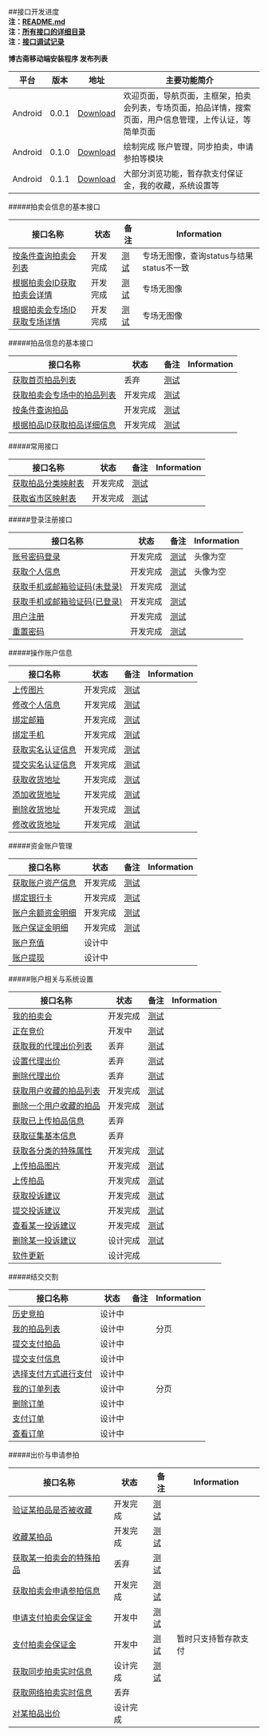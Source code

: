 ##接口开发进度  
**注：[README.md](README.md)**  
**注：[所有接口的详细目录](接口目录.md)**   
**注：[接口调试记录](接口调试记录.md)**  

**博古斋移动端安装程序 发布列表**

| 平台 | 版本 | 地址 | 主要功能简介 |
|------|------|------|--------------|
| Android |0.0.1|[Download](http://pan.baidu.com/s/1mgL1ra4)|欢迎页面，导航页面，主框架，拍卖会列表，专场页面，拍品详情，搜索页面，用户信息管理，上传认证，等简单页面 |
| Android |0.1.0|[Download](http://pan.baidu.com/s/1mgA9W5E)|绘制完成 账户管理，同步拍卖，申请参拍等模块 |
| Android |0.1.1|[Download](http://pan.baidu.com/s/1mg1i55m)|大部分浏览功能，暂存款支付保证金，我的收藏，系统设置等 |


#####拍卖会信息的基本接口

| 接口名称 | 状态 | 备注 | Information |
|----------|------|------|-----|
| [按条件查询拍卖会列表](首页/拍卖会信息相关接口.md) |开发完成| [测试](http://60.191.203.80/phones/pMainAction!getAuctionMainList.htm?status=预展中&type=同步)|专场无图像，查询status与结果status不一致|
| [根据拍卖会ID获取拍卖会详情](首页/拍卖会信息相关接口.md) |开发完成| [测试](http://60.191.203.80/phones/pMainAction!getAuctionMainById.htm?auctionMainId=145)|专场无图像|
| [根据拍卖会专场ID获取专场详情](首页/拍卖会信息相关接口.md) |开发完成| [测试](http://60.191.203.80/phones/pSessionAction!getAuctionSessionById.htm?auctionSessionId=172)|专场无图像 |

#####拍品信息的基本接口

| 接口名称 | 状态 | 备注 | Information |
|----------|------|------|-----|
| [获取首页拍品列表](首页/拍品信息相关接口.md) |丢弃|[测试](http://199.34.60.49/phones/pMainAction!getHomeAuctionMainList.htm?number=1)|  |
| [获取拍卖会专场中的拍品列表](首页/拍品信息相关接口.md) |开发完成| [测试](http://60.191.203.80/phones/pAuctionInfoAction!getAuctionInfoListBySessionId.htm?auctionSessionId=168)|  |
| [按条件查询拍品](首页/拍品信息相关接口.md) |开发完成| [测试](http://60.191.203.80/phones/pAuctionInfoAction!searchAuction.htm?auctionMainId=172&auctionSeesionId=175)| |
| [根据拍品ID获取拍品详细信息](首页/拍品信息相关接口.md) |开发完成| [测试](http://60.191.203.80/phones/pAuctionInfoAction!getAuctionInfoById.htm?auctionId=418586)| |

#####常用接口

| 接口名称 | 状态 | 备注 | Information |
|----------|------|------|-----|
| [获取拍品分类映射表](基本/常用列表获取.md#1) |开发完成|[测试](http://60.191.203.80/phones/pCommonAction!getAuctionTypeMap.htm)| |
| [获取省市区映射表](基本/常用列表获取.md#2) |开发完成|[测试](http://60.191.203.80/phones/pCommonAction!getAddressZoneMap.htm)| |

#####登录注册接口

| 接口名称 | 状态 | 备注 | Information |
|----------|------|------|-----|
|[账号密码登录](我/登录注册.md) |开发完成| [测试](http://60.191.203.80/phones/pClientInfoAction!login.htm?mobile=18018510339&password=123456)| 头像为空 |
|[获取个人信息](我/登录注册.md) |开发完成| [测试](http://60.191.203.80/phones/pClientInfoAction!getAccountInfo.htm?sessionid=6BF2301EAC5A5A220BBB4DB88656A4AC)| 头像为空  |
|[获取手机或邮箱验证码(未登录)](我/登录注册.md) |开发完成| [测试](http://60.191.203.80/phones/pLoginAction!getMobileCheckCode.htm?mobile=18616701071)| |
|[获取手机或邮箱验证码(已登录)](我/登录注册.md) |开发完成| [测试](http://60.191.203.80/phones/pLoginAction!getMobileCheckCode.htm?mobile=18616701071)| |
[用户注册](我/登录注册.md) |开发完成| [测试](http://60.191.203.80/phones/pLoginAction!register.htm?mobile=18018510339&password=123456&checkcode=23et)| |
| [重置密码](我/登录注册.md) |开发完成|[测试](http://60.191.203.80/phones/pLoginAction!resetPwd.htm?checkcode=3i67&password=123890)| |

#####操作账户信息

| 接口名称 | 状态 | 备注 | Information |
|----------|------|------|-----|
| [上传图片](我/个人信息操作.md) |开发完成| [测试](http://199.34.60.49/fileUploadAction!uploadImage.htm?type=当前头像)| |
| [修改个人信息](我/个人信息操作.md) |开发完成| [测试](http://60.191.203.80/phones/pClientInfoAction!setAccountInfo.htm?sessionid=6BF2301EAC5A5A220BBB4DB88656A4AC&nickname=hhhh) | |
| [绑定邮箱](我/个人信息操作.md) |开发完成| [测试](http://60.191.203.80/phones/pClientInfoAction!bindEmail.htm?sessionid=6BF2301EAC5A5A220BBB4DB88656A4AC&email=17717607229&checkCode=9087)||
| [绑定手机](我/个人信息操作.md) |开发完成| [测试](http://60.191.203.80/phones/pClientInfoAction!bindMobile.htm?sessionid=6BF2301EAC5A5A220BBB4DB88656A4AC&mobile=17717607229&checkCode=9087) ||
| [获取实名认证信息](我/实名认证.md) |开发完成|[测试](http://199.34.60.49/phones/pClientInfoAction!getAuthInfo.htm?sessionid=6BF2301EAC5A5A220BBB4DB88656A4AC)  | |
| [提交实名认证信息](我/实名认证.md) |开发完成| [测试](http://199.34.60.49/phones/pClientInfoAction!setAuthInfo.htm?sessionid=6BF2301EAC5A5A220BBB4DB88656A4AC&property=1&name=pppp&type=二代身份证&number=12212312) | |
| [获取收货地址](我/收货地址管理.md) |开发完成|[测试](http://199.34.60.49/phones/pClientInfoAction!getDeliveryAddress.htm?sessionid=6BF2301EAC5A5A220BBB4DB88656A4AC)  ||
| [添加收货地址](我/收货地址管理.md) |开发完成| [测试](http://199.34.60.49/phones/pClientInfoAction!addDeliveryAddress.htm?sessionid=6BF2301EAC5A5A220BBB4DB88656A4AC&receiver=linhui)| |
| [删除收货地址](我/收货地址管理.md) |开发完成| [测试](http://199.34.60.49/phones/pClientInfoAction!removeDeliveryAddress.htm?sessionid=6BF2301EAC5A5A220BBB4DB88656A4AC&addressId=1771)| |
| [修改收货地址](我/收货地址管理.md) |开发完成|[测试](http://199.34.60.49/phones/pClientInfoAction!updateDeliveryAddress.htm?sessionid=6BF2301EAC5A5A220BBB4DB88656A4AC&addressId=1771) | |

#####资金账户管理

| 接口名称 | 状态 | 备注 | Information |
|----------|------|------|-----|
| [获取账户资产信息](我/资金账户管理.md#0) |开发完成| [测试](http://test.shbgz.com/phones/pClientInfoAction!getCapitalInfo.htm?sessionid=6BF2301EAC5A5A220BBB4DB88656A4AC)| |
| [绑定银行卡](我/资金账户管理.md#1) |开发完成|[测试](http://199.34.60.49/phones/pClientInfoAction!bindBankCard.htm?sessionid=6BF2301EAC5A5A220BBB4DB88656A4AC&bankId=39441234123412) | |
| [账户余额资金明细](我/资金账户管理.md#2) |开发完成|[测试](http://199.34.60.49/phones/pClientInfoAction!getBalanceDetail.htm?sessionid=6BF2301EAC5A5A220BBB4DB88656A4AC&bankId=39441234123412)||
| [账户保证金明细](我/资金账户管理.md#3) |开发完成|[测试](http://199.34.60.49/phones/pClientInfoAction!getBailDetail.htm?sessionid=6BF2301EAC5A5A220BBB4DB88656A4AC)||
| [账户充值](我/资金账户管理.md#4) |设计中|||
| [账户提现](我/资金账户管理.md#5) |设计中|||

#####账户相关与系统设置

| 接口名称 | 状态 | 备注 | Information |
|----------|------|------|-----|
| [我的拍卖会](我/我的拍卖会管理.md) |开发完成| [测试](http://60.191.203.80/phones/pAuctionUserAction!getMyAuctionMainList.htm?sessionid=DB4DA328F95AA28AED2035F3B3BF163A&status=已结束)| |
| [正在竞价](我/正在竞价管理.md) |开发中|[测试](http://60.191.203.80/phones/pClientInfoAction!getBiddingLotList.htm?sessionid=7FC41EB4F264FBBF68285D6FF4AFBBB0) | |
| [获取我的代理出价列表](我/代理出价管理.md) |丢弃|[测试](http://60.191.203.80/phones/pAuctionUserAction!getAuctionProxyList.htm?sessionid=F6B03CEF8162A4BFF7E38A34CF120412&status=0)|  |
| [设置代理出价](我/代理出价管理.md) |丢弃|[测试](http://199.34.60.49/phones/pAuctionUserAction!setAuctionProxyPrice.htm?sessionid=6BF2301EAC5A5A220BBB4DB88656A4AC&auctionId=418617&useProxy=1$proxyPrice=1000)||
| [删除代理出价](我/代理出价管理.md) |丢弃| [测试](http://199.34.60.49/phones/pAuctionUserAction!removeAuctionProxyPrice.htm?sessionid=6BF2301EAC5A5A220BBB4DB88656A4AC&auctionId=418617)||
| [获取用户收藏的拍品列表](我/我的收藏.md) |开发完成|  [测试](test.shbgz.com/phones/pClientStowAction!getCollectedAuctionList.htm?sessionid=6BF2301EAC5A5A220BBB4DB88656A4AC&status=) | |
| [删除一个用户收藏的拍品](我/我的收藏.md) |开发完成| [测试](http://199.34.60.49/phones/pClientStowAction!removeCollectedAuction.htm?sessionid=6BF2301EAC5A5A220BBB4DB88656A4AC&auctionId=418617)||
| [获取已上传拍品信息](我/上传拍品.md#1) |丢弃| ||
| [获取征集基本信息](我/上传拍品.md#4) |丢弃| ||
| [获取各分类的特殊属性](我/上传拍品.md#3) |开发完成| [测试](http://test.shbgz.com/phones/pCommonAction!getSpecialAttrByClass.htm?sessionid=6BF2301EAC5A5A220BBB4DB88656A4AC) ||
| [上传拍品图片](我/上传拍品.md#2) |开发完成|[测试](http://test.shbgz.com/fileUploadAction!uploadAuctionImage.htm?sessionid=6BF2301EAC5A5A220BBB4DB88656A4AC&fileStr=aswe) ||
| [上传拍品](我/上传拍品.md#5) |开发完成|[测试](http://test.shbgz.com/phones/pAuctionInfoAction!uploadAuction.htm?sessionid=6BF2301EAC5A5A220BBB4DB88656A4AC) ||
| [获取投诉建议](我/投诉建议.md#1) |开发完成| [测试](http://test.shbgz.com/phones/pProposeAction!getAdviceList.htm?sessionid=6BF2301EAC5A5A220BBB4DB88656A4AC) |  | 
| [提交投诉建议](我/投诉建议.md#2) |开发完成| [测试](http://test.shbgz.com/phones/pProposeAction!uploadAdvice.htm?sessionid=6BF2301EAC5A5A220BBB4DB88656A4AC&orderId=111) | |
| [查看某一投诉建议](我/投诉建议.md#3) |开发完成| [测试](http://test.shbgz.com/phones/pProposeAction!lookAdviceById.htm?sessionid=6BF2301EAC5A5A220BBB4DB88656A4AC&id=1) | | 
| [删除某一投诉建议](我/投诉建议.md#4) |设计完成| [测试](http://test.shbgz.com/phones/pProposeAction!removeAdviceById.htm?sessionid=6BF2301EAC5A5A220BBB4DB88656A4AC&id=1) | |
|[软件更新](我/系统设置.md)|设计完成| | |

#####结交交割

| 接口名称 | 状态 | 备注 | Information |
|----------|------|------|-----|
|[历史竞拍](我/结交结算.md)|设计中| | |
|[我的拍品列表](我/结交结算.md)|设计中| |分页 |
|[提交支付拍品](我/结交结算.md)|设计中| | |
|[提交支付信息](我/结交结算.md)|设计中| | |
|[选择支付方式进行支付](我/结交结算.md)|设计中| | |
|[我的订单列表](我/结交结算.md) |设计中| | 分页 |
|[删除订单](我/结交结算.md)|设计中| | |
|[支付订单](我/结交结算.md)|设计中| | |
|[查看订单](我/结交结算.md)|设计中| | |

#####出价与申请参拍

| 接口名称 | 状态 | 备注 | Information |
|----------|------|------|-----|
| [验证某拍品是否被收藏](拍卖大厅/收藏某拍品.md)|开发完成| [测试](http://199.34.60.49/phones/pCommonAction!checkAuctionIsCollected.htm?sessionid=6BF2301EAC5A5A220BBB4DB88656A4AC&auctionId=418617)| |
| [收藏某拍品](拍卖大厅/收藏某拍品.md)|开发完成| [测试](http://199.34.60.49/phones/pCommonAction!collectAuction.htm?sessionid=6BF2301EAC5A5A220BBB4DB88656A4AC&auctionId=418617)| |
| [获取某一拍卖会的特殊拍品](拍卖大厅/申请参拍相关接口.md#1)|丢弃| [测试](http://test.shbgz.com/phones/pAuctionInfoAction!getSpecialAuctionMainListById.htm?auctionMainId=144)| |
| [获取拍卖会申请参拍信息](拍卖大厅/申请参拍相关接口.md#2)|开发完成| [测试](http://test.shbgz.com/phones/pJoinMainAction!getApplyInfoById.htm?auctionMainId=144&sessionid=6BF2301EAC5A5A220BBB4DB88656A4AC)| |
| [申请支付拍卖会保证金](拍卖大厅/申请参拍相关接口.md#3)|开发中| [测试](http://test.shbgz.com/phones/pTraceAction!askPayDeposit.htm?auctionMainId=144&sessionid=6BF2301EAC5A5A220BBB4DB88656A4AC&auctionId=23243)| |
| [支付拍卖会保证金](拍卖大厅/申请参拍相关接口.md#4)|开发中|[测试](http://test.shbgz.com/phones/pTraceAction!payDeposit.htm?auctionMainId=144&sessionid=6BF2301EAC5A5A220BBB4DB88656A4AC&auctionId=23243&type=1&bankNo=) |暂时只支持暂存款支付|
| [获取同步拍卖实时信息](拍卖大厅/申请参拍相关接口.md#5)|设计完成| [测试](http://test.shbgz.com/phones/pSynchronizationAction!getBothAuctionBiddingInfo.htm?auctionMainId=144)| |
| [获取网络拍卖实时信息](拍卖大厅/申请参拍相关接口.md#6)|丢弃| | |
| [对某拍品出价](拍卖大厅/申请参拍相关接口.md#7)|设计完成| | |



